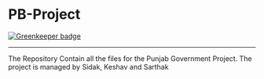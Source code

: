 # PB-Project

[![Greenkeeper badge](https://badges.greenkeeper.io/co16353sidak/PB-Project.svg)](https://greenkeeper.io/)

<hr>

The Repository Contain all the files for the Punjab Government Project.
The project is managed by Sidak, Keshav and Sarthak
